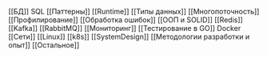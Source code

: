 


[[БД]]
SQL
[[Паттерны]]
[[Runtime]]
[[Типы данных]]
[[Многопоточность]]
[[Профилирование]]
[[Обработка ошибок]]
[[ООП и SOLID]]
[[Redis]]
[[Kafka]]
[[RabbitMQ]]
[[Мониторинг]]
[[Тестирование в GO]]
Docker
[[Сети]]
[[Linux]]
[[k8s]]
[[SystemDesign]]
[[Методологии разработки и опыт]]
[[Остальное]]

